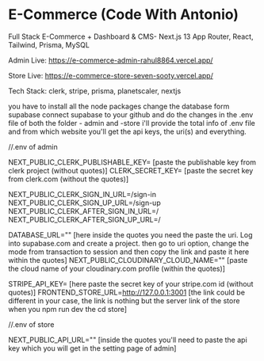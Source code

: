 # E-Commerce (Code With Antonio)
Full Stack E-Commerce + Dashboard &amp; CMS- Next.js 13 App Router, React, Tailwind, Prisma, MySQL

Admin Live: https://e-commerce-admin-rahul8864.vercel.app/

Store Live: https://e-commerce-store-seven-sooty.vercel.app/

Tech Stack: clerk, stripe, prisma, planetscaler, nextjs

you have to install all the node packages 
change the database form supabase 
connect supabase to your github and do the changes in the .env file of both the folder - admin and -store 
i'll provide the total info of .env file and from which website you'll get the api keys, the uri(s) and everything.

//.env of admin

NEXT_PUBLIC_CLERK_PUBLISHABLE_KEY=      [paste the publishable key from clerk project (without quotes)]
CLERK_SECRET_KEY=       [paste the secret key from clerk.com (without the quotes)]

NEXT_PUBLIC_CLERK_SIGN_IN_URL=/sign-in
NEXT_PUBLIC_CLERK_SIGN_UP_URL=/sign-up
NEXT_PUBLIC_CLERK_AFTER_SIGN_IN_URL=/
NEXT_PUBLIC_CLERK_AFTER_SIGN_UP_URL=/

DATABASE_URL=""     [here inside the quotes you need the paste the uri. Log into supabase.com and create a project. then  go to uri option, change the mode from transaction to session and then copy the link and paste it here within the quotes]
NEXT_PUBLIC_CLOUDINARY_CLOUD_NAME=""    [paste the cloud name of your cloudinary.com profile (within the quotes)]

STRIPE_API_KEY=     [here paste the secret key of your stripe.com id (without quotes)]
FRONTEND_STORE_URL=http://127.0.0.1:3001    [the link could be different in your case, the link is nothing but the server link of the store when you npm run dev the cd store]

//.env of store

NEXT_PUBLIC_API_URL=""      [inside the quotes you'll need to paste the api key which you will get in the setting page of admin]